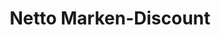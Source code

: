 ---
title: "Netto Marken-Discount"
url: /chemnitz/netto-marken-discount-heinrich-schuetz-strasse/
shop: Supermarkt
---